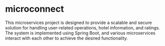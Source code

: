 # microconnect
This microservices project is designed to provide a scalable and secure solution for handling user-related operations, hotel information, and ratings. The system is implemented using Spring Boot, and various microservices interact with each other to achieve the desired functionality.
